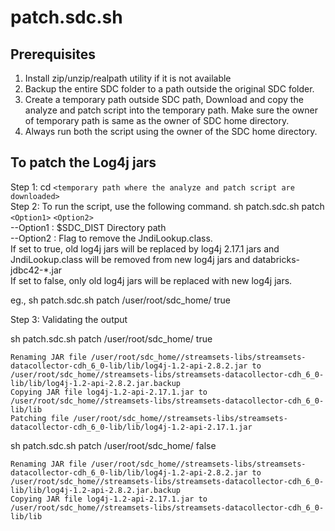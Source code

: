 # patch.sdc.sh
## Prerequisites

1. Install zip/unzip/realpath utility if it is not available
2. Backup the entire SDC folder to a path outside the original SDC folder.
3. Create a temporary path outside SDC path, Download and copy the analyze and patch script into the temporary path. Make sure the owner of temporary path is same as the owner of SDC home directory.
4. Always run both the script using the owner of the SDC home directory.



## To patch the Log4j jars
Step 1: cd ```<temporary path where the analyze and patch script are downloaded>```<br/>
Step 2: To run the script, use the following command.
sh patch.sdc.sh patch ```<Option1>``` ```<Option2>```<br/>
--Option1 : $SDC_DIST  Directory path <br/>
--Option2 : Flag to remove the JndiLookup.class. <br/>
		    If set to true, old log4j jars will be replaced by log4j 2.17.1 jars and JndiLookup.class will be removed from new log4j jars and databricks-jdbc42-*.jar <br/>
		    If set to false, only old log4j jars will be replaced with new log4j jars.<br/>

eg., sh patch.sdc.sh patch /user/root/sdc_home/ true

Step 3: Validating the output

sh patch.sdc.sh patch /user/root/sdc_home/ true

```
Renaming JAR file /user/root/sdc_home//streamsets-libs/streamsets-datacollector-cdh_6_0-lib/lib/log4j-1.2-api-2.8.2.jar to /user/root/sdc_home//streamsets-libs/streamsets-datacollector-cdh_6_0-lib/lib/log4j-1.2-api-2.8.2.jar.backup
Copying JAR file log4j-1.2-api-2.17.1.jar to /user/root/sdc_home//streamsets-libs/streamsets-datacollector-cdh_6_0-lib/lib
Patching file /user/root/sdc_home//streamsets-libs/streamsets-datacollector-cdh_6_0-lib/lib/log4j-1.2-api-2.17.1.jar
```

sh patch.sdc.sh patch /user/root/sdc_home/ false

```
Renaming JAR file /user/root/sdc_home//streamsets-libs/streamsets-datacollector-cdh_6_0-lib/lib/log4j-1.2-api-2.8.2.jar to /user/root/sdc_home//streamsets-libs/streamsets-datacollector-cdh_6_0-lib/lib/log4j-1.2-api-2.8.2.jar.backup
Copying JAR file log4j-1.2-api-2.17.1.jar to /user/root/sdc_home//streamsets-libs/streamsets-datacollector-cdh_6_0-lib/lib
```
